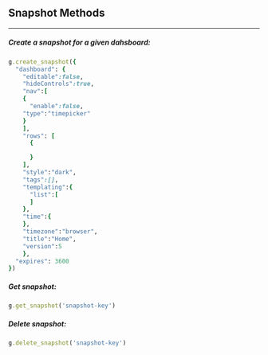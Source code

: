 
## Snapshot Methods
---

##### Create a snapshot for a given dahsboard: 
```ruby
g.create_snapshot({
  "dashboard": {
    "editable":false,
    "hideControls":true,
    "nav":[
    {
      "enable":false,
    "type":"timepicker"
    }
    ],
    "rows": [
      {

      }
    ],
    "style":"dark",
    "tags":[],
    "templating":{
      "list":[
      ]
    },
    "time":{
    },
    "timezone":"browser",
    "title":"Home",
    "version":5
    },
  "expires": 3600
})
```

##### Get snapshot: 
```ruby
g.get_snapshot('snapshot-key')
```

##### Delete snapshot: 
```ruby
g.delete_snapshot('snapshot-key')
```
